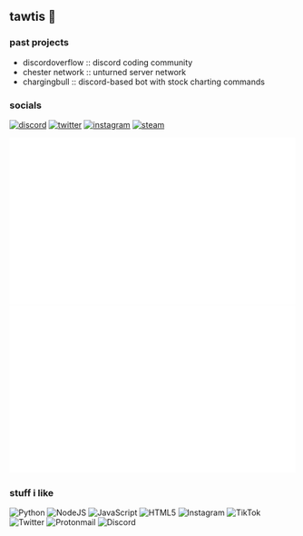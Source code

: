 ## tawtis 🐢

### past projects

- discordoverflow :: discord coding community
- chester network :: unturned server network
- chargingbull :: discord-based bot with stock charting commands

### socials
[![discord](https://img.shields.io/badge/discord-222222?&style=flat-square&logo=Discord&logoColor=white&link=https://www.instagram.com/tawtistrades/)](https://www.instagram.com/tawtistrades/)
[![twitter](https://img.shields.io/badge/-twitter-222222?style=flat-square&logo=twitter&logoColor=white&link=https://twitter.com/tawtistrades/)](https://twitter.com/tawtistrades/)
[![instagram](https://img.shields.io/badge/instagram-222222?&style=flat-square&logo=instagram&logoColor=white&link=https://discordapp.com/users/303670561676984331/)](https://discordapp.com/users/303670561676984331/)
[![steam](https://img.shields.io/badge/steam-222222?&style=flat-square&logo=steam&logoColor=white&link=https://steamcommunity.com/id/tawtis/)](https://steamcommunity.com/id/tawtis/)

![stats](https://raw.githubusercontent.com/tawtis/github-stats-transparent/a1581988ce126a68318a59bb5e344d3fcbddd144/generated/overview.svg)
![langs](https://raw.githubusercontent.com/tawtis/github-stats-transparent/a1581988ce126a68318a59bb5e344d3fcbddd144/generated/languages.svg)
</a>


### stuff i like <br/>
<img alt="Python" src="https://img.shields.io/badge/python%20-%2314354C.svg?&style=for-the-badge&logo=python&logoColor=white"/>
<img alt="NodeJS" src="https://img.shields.io/badge/node.js%20-%2343853D.svg?&style=for-the-badge&logo=node.js&logoColor=white"/>
<img alt="JavaScript" src="https://img.shields.io/badge/javascript%20-%23323330.svg?&style=for-the-badge&logo=javascript&logoColor=%23F7DF1E"/>
<img alt="HTML5" src="https://img.shields.io/badge/html5%20-%23E34F26.svg?&style=for-the-badge&logo=html5&logoColor=white"/>
<img alt="Instagram" src="https://img.shields.io/badge/tawtistrades%20-%23E4405F.svg?&style=for-the-badge&logo=Instagram&logoColor=white"/>
<img alt="TikTok" src="https://img.shields.io/badge/tawtistrades%20-%23000000.svg?&style=for-the-badge&logo=TikTok&logoColor=white"/>
<img alt="Twitter" src="https://img.shields.io/badge/tawtistrades%20-%231DA1F2.svg?&style=for-the-badge&logo=Twitter&logoColor=white"/>
<img alt="Protonmail" src="https://img.shields.io/badge/ProtonMail-8B89CC?style=for-the-badge&logo=protonmail&logoColor=white" />
<img alt="Discord" src="https://img.shields.io/badge/Bull Trading%20-%237289DA.svg?&style=for-the-badge&logo=discord&logoColor=white"/>
